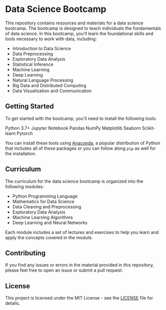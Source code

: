 # Data Science Bootcamp

This repository contains resources and materials for a data science bootcamp. The bootcamp is designed to teach individuals the fundamentals of data science. In this bootcamp, you'll learn the foundational skills and tools necessary to work with data, including:

- Introduction to Data Science
- Data Preprocessing
- Exploratory Data Analysis
- Statistical Inference
- Machine Learning
- Deep Learning
- Natural Language Processing
- Big Data and Distributed Computing
- Data Visualization and Communication

## Getting Started

To get started with the bootcamp, you'll need to install the following tools:

Python 3.7+
Jupyter Notebook
Pandas
NumPy
Matplotlib
Seaborn
Scikit-learn
Pytorch

You can install these tools using [Anaconda](https://www.anaconda.com/products/individual), a popular distribution of Python that includes all of these packages or you can follow along `pip` as well for the installation.

## Curriculum

The curriculum for the data science bootcamp is organized into the following modules:

- Python Programming Language
- Mathematics for Data Science
- Data Cleaning and Preprocessing
- Exploratory Data Analysis
- Machine Learning Algorithms
- Deep Learning and Neural Networks

Each module includes a set of lectures and exercises to help you learn and apply the concepts covered in the module.

## Contributing

If you find any issues or errors in the material provided in this repository, please feel free to open an issue or submit a pull request.

## License

This project is licensed under the MIT License - see the [LICENSE]() file for details.
